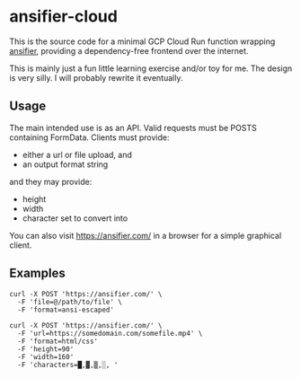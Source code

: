 # ansifier-cloud

This is the source code for a minimal GCP Cloud Run function wrapping
[ansifier](https://github.com/amminer/ansifier),
providing a dependency-free frontend over the internet.

This is mainly just a fun little learning exercise and/or toy for me.
The design is very silly. I will probably rewrite it eventually.

## Usage

The main intended use is as an API. Valid requests must be POSTS containing FormData.
Clients must provide:

* either a url or file upload, and
* an output format string

and they may provide:

* height
* width
* character set to convert into

You can also visit https://ansifier.com/ in a browser for a simple graphical client.

## Examples

```
curl -X POST 'https://ansifier.com/' \
  -F 'file=@/path/to/file' \
  -F 'format=ansi-escaped'
```

```
curl -X POST 'https://ansifier.com/' \
  -F 'url=https://somedomain.com/somefile.mp4' \
  -F 'format=html/css'
  -F 'height=90'
  -F 'width=160'
  -F 'characters=█,▓,▒,░, '
```
